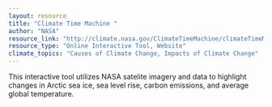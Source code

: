 ```yaml
---
layout: resource
title: "Climate Time Machine "
author: "NASA"
resource_link: "http://climate.nasa.gov/ClimateTimeMachine/climateTimeMachine.cfm"
resource_type: "Online Interactive Tool, Website"
climate_topics: "Causes of Climate Change, Impacts of Climate Change"
---
```


This interactive tool utilizes NASA satelite imagery and data to highlight changes in Arctic sea ice, sea level rise, carbon emissions, and average global temperature.
